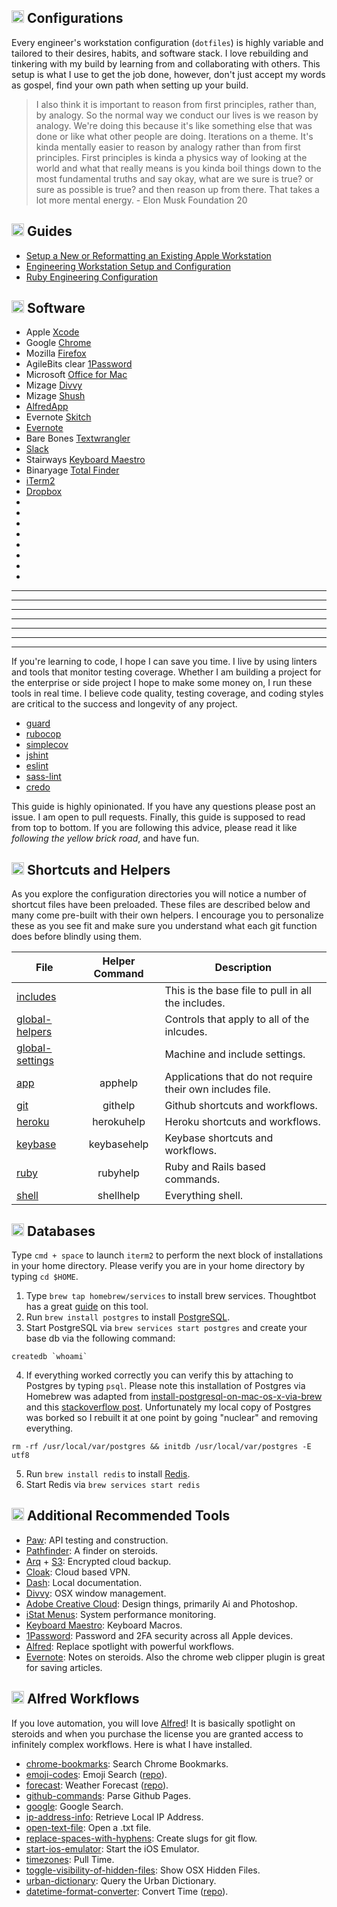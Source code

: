 ## <img src="https://cdn.rawgit.com/chrishough/my-public-data/master/my-configurations/computer.svg" height="20"> Configurations

Every engineer's workstation configuration (`dotfiles`) is highly variable and tailored to their desires, habits, and software stack. I love rebuilding and tinkering with my build by learning from and collaborating with others.  This setup is what I use to get the job done, however, don't just accept my words as gospel, find your own path when setting up your build.  

>I also think it is important to reason from first principles, rather than, by analogy. So the normal way we conduct our lives is we reason by analogy. We're doing this because it's like something else that was done or like what other people are doing. Iterations on a theme. It's kinda mentally easier to reason by analogy rather than from first principles. First principles is kinda a physics way of looking at the world and what that really means is you kinda boil things down to the most fundamental truths and say okay, what are we sure is true? or sure as possible is true? and then reason up from there. That takes a lot more mental energy. - Elon Musk Foundation 20

## <img src="https://cdn.rawgit.com/chrishough/my-public-data/master/my-configurations/face.svg" height="20"> Guides
- [Setup a New or Reformatting an Existing Apple Workstation](/guides/build.md)
- [Engineering Workstation Setup and Configuration](/guides/workstation.md)
- [Ruby Engineering Configuration](/guides/ruby.md)

## <img src="https://cdn.rawgit.com/chrishough/my-public-data/master/my-configurations/download.svg" height="20"> Software

- Apple [Xcode](https://developer.apple.com/xcode/)
- Google [Chrome](https://www.google.com/chrome/browser/desktop/index.html)
- Mozilla [Firefox](https://www.mozilla.org/en-US/firefox/new/)
- AgileBits clear
[1Password](https://1password.com/)
- Microsoft [Office for Mac](https://www.microsoft.com/en-us/store/b/office)
- Mizage [Divvy](http://mizage.com/divvy/)
- Mizage [Shush](http://mizage.com/shush/)
- [AlfredApp](https://www.alfredapp.com/)
- Evernote [Skitch](https://evernote.com/products/skitch)
- [Evernote](https://evernote.com/)
- Bare Bones [Textwrangler](https://www.barebones.com/products/textwrangler/)
- [Slack](https://slack.com)
- Stairways [Keyboard Maestro](https://www.keyboardmaestro.com/main/)
- Binaryage [Total Finder](https://totalfinder.binaryage.com/)
- [iTerm2](https://www.iterm2.com/)
- [Dropbox](https://www.dropbox.com)
-
-
-
-
-
-
-
-

***
***
***
***
***
***
***


If you're learning to code, I hope I can save you time. I live by using linters and tools that monitor testing coverage.  Whether I am building a project for the enterprise or side project I hope to make some money on, I run these tools in real time.  I believe code quality, testing coverage, and coding styles are critical to the success and longevity of any project.

* [guard](https://github.com/guard/guard)
* [rubocop](https://github.com/bbatsov/rubocop)
* [simplecov](https://github.com/colszowka/simplecov)
* [jshint](https://github.com/stereobooster/jshintrb)
* [eslint](http://eslint.org/)
* [sass-lint](https://github.com/brigade/scss-lint)
* [credo](https://github.com/rrrene/credo)

This guide is highly opinionated. If you have any questions please post an issue. I am open to pull requests. Finally, this guide is supposed to read from top to bottom. If you are following this advice, please read it like *following the yellow brick road*, and have fun.  


## <img src="https://cdn.rawgit.com/chrishough/my-public-data/master/my-configurations/face.svg" height="20"> Shortcuts and Helpers

As you explore the configuration directories you will notice a number of shortcut files have been preloaded.  These files are described below and many come pre-built with their own helpers.  I encourage you to personalize these as you see fit and make sure you understand what each git function does before blindly using them.

| File  | Helper Command | Description  |
|---|:---:|---|
|[includes](https://github.com/chrishough/my-configurations/blob/master/workstation/shell/includes)| |This is the base file to pull in all the includes.|
|[global-helpers](https://github.com/chrishough/my-configurations/blob/master/workstation/shell/global-helpers)| |Controls that apply to all of the inlcudes.|
|[global-settings](https://github.com/chrishough/my-configurations/blob/master/workstation/shell/global-settings)| |Machine and include settings.|
|[app](https://github.com/chrishough/my-configurations/blob/master/workstation/shell/shortcuts/app)| apphelp | Applications that do not require their own includes file.|
|[git](https://github.com/chrishough/my-configurations/blob/master/workstation/shell/shortcuts/git)| githelp | Github shortcuts and workflows.|
|[heroku](https://github.com/chrishough/my-configurations/blob/master/workstation/shell/shortcuts/heroku)| herokuhelp | Heroku shortcuts and workflows.|
|[keybase](https://github.com/chrishough/my-configurations/blob/master/workstation/shell/shortcuts/keybase)| keybasehelp |Keybase shortcuts and workflows.|
|[ruby](https://github.com/chrishough/my-configurations/blob/master/workstation/shell/shortcuts/ruby)| rubyhelp | Ruby and Rails based commands.|
|[shell](https://github.com/chrishough/my-configurations/blob/master/workstation/shell/shortcuts/shell)| shellhelp | Everything shell.|

## <img src="https://cdn.rawgit.com/chrishough/my-public-data/master/my-configurations/database.svg" height="20"> Databases

Type `cmd + space` to launch `iterm2` to perform the next block of installations in your home directory. Please verify you are in your home directory by typing `cd $HOME`.

1. Type `brew tap homebrew/services` to install brew services. Thoughtbot has a great [guide](https://robots.thoughtbot.com/starting-and-stopping-background-services-with-homebrew) on this tool.
2. Run `brew install postgres` to install [PostgreSQL](https://www.postgresql.org/).
3. Start PostgreSQL via `brew services start postgres` and create your base db via the following command:
```
createdb `whoami`
```
4. If everything worked correctly you can verify this by attaching to Postgres by typing `psql`. Please note this installation of Postgres via Homebrew was adapted from [install-postgresql-on-mac-os-x-via-brew](http://exponential.io/blog/2015/02/21/install-postgresql-on-mac-os-x-via-brew/) and this [stackoverflow post](http://stackoverflow.com/questions/17822974/postgres-fatal-database-files-are-incompatible-with-server). Unfortunately my local copy of Postgres was borked so I rebuilt it at one point by going "nuclear" and removing everything.
```
rm -rf /usr/local/var/postgres && initdb /usr/local/var/postgres -E utf8
```
5. Run `brew install redis` to install [Redis](http://redis.io/).
6. Start Redis via `brew services start redis`

## <img src="https://cdn.rawgit.com/chrishough/my-public-data/master/my-configurations/download.svg" height="20"> Additional Recommended Tools

* [Paw](https://luckymarmot.com/paw): API testing and construction.
* [Pathfinder](http://cocoatech.com/pathfinder/): A finder on steroids.
* [Arq](http://www.haystacksoftware.com/arq/) + [S3](https://aws.amazon.com/s3/): Encrypted cloud backup.
* [Cloak](https://www.getcloak.com/): Cloud based VPN.
* [Dash](http://kapeli.com/dash): Local documentation.
* [Divvy](https://mizage.com/divvy/): OSX window management.
* [Adobe Creative Cloud](http://www.adobe.com/): Design things, primarily Ai and Photoshop.
* [iStat Menus](http://bjango.com/mac/istatmenus/): System performance monitoring.
* [Keyboard Maestro](http://www.keyboardmaestro.com/main/): Keyboard Macros.
* [1Password](https://1password.com/): Password and 2FA security across all Apple devices.
* [Alfred](https://www.alfredapp.com/): Replace spotlight with powerful workflows.
* [Evernote](https://evernote.com/): Notes on steroids. Also the chrome web clipper plugin is great for saving articles.

## <img src="https://cdn.rawgit.com/chrishough/my-public-data/master/my-configurations/alfred.svg" height="20"> Alfred Workflows

If you love automation, you will love [Alfred](https://www.alfredapp.com/)! It is basically spotlight on steroids and when you purchase the license you are granted access to infinitely complex workflows.  Here is what I have installed.

* [chrome-bookmarks](https://github.com/chrishough/my-configurations/raw/master/scripts/alfred/chrome-bookmarks.alfredworkflow): Search Chrome Bookmarks.
* [emoji-codes](https://github.com/chrishough/my-configurations/raw/master/scripts/alfred/emoji-codes.alfredworkflow): Emoji Search ([repo](https://github.com/carlosgaldino/alfred-emoji-workflow)).
* [forecast](https://github.com/chrishough/my-configurations/raw/master/scripts/alfred/.alfredworkflow): Weather Forecast ([repo](http://github.com/kejadlen/forecast.alfredworkflow)).
* [github-commands](https://github.com/chrishough/my-configurations/raw/master/scripts/alfred/github-commands.alfredworkflow): Parse Github Pages.
* [google](https://github.com/chrishough/my-configurations/raw/master/scripts/alfred/google.alfredworkflow): Google Search.
* [ip-address-info](https://github.com/chrishough/my-configurations/raw/master/scripts/alfred/ip-address-info.alfredworkflow): Retrieve Local IP Address.
* [open-text-file](https://github.com/chrishough/my-configurations/raw/master/scripts/alfred/open-text-file.alfredworkflow): Open a .txt file.
* [replace-spaces-with-hyphens](https://github.com/chrishough/my-configurations/raw/master/scripts/alfred/replace-spaces-with-hyphens.alfredworkflow): Create slugs for git flow.
* [start-ios-emulator](https://github.com/chrishough/my-configurations/raw/master/scripts/alfred/start-ios-emulator.alfredworkflow): Start the iOS Emulator.
* [timezones](https://github.com/chrishough/my-configurations/raw/master/scripts/alfred/timezones.alfredworkflow): Pull Time.
* [toggle-visibility-of-hidden-files](https://github.com/chrishough/my-configurations/raw/master/scripts/alfred/toggle-visibility-of-hidden-files.alfredworkflow): Show OSX Hidden Files.
* [urban-dictionary](https://github.com/chrishough/my-configurations/raw/master/scripts/alfred/urban-dictionary.alfredworkflow): Query the Urban Dictionary.
* [datetime-format-converter](https://github.com/chrishough/my-configurations/raw/master/scripts/alfred/datetime-format-converter.alfredworkflow): Convert Time ([repo](https://github.com/mwaterfall/alfred-datetime-format-converter)).
